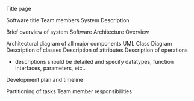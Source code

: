 Title page

Software title
Team members
System Description

Brief overview of system
Software Architecture Overview

Architectural diagram of all major components
UML Class Diagram
Description of classes
Description of attributes
Description of operations
* descriptions should be detailed and specify datatypes, function interfaces, parameters, etc..

Development plan and timeline

Partitioning of tasks
Team member responsibilities
